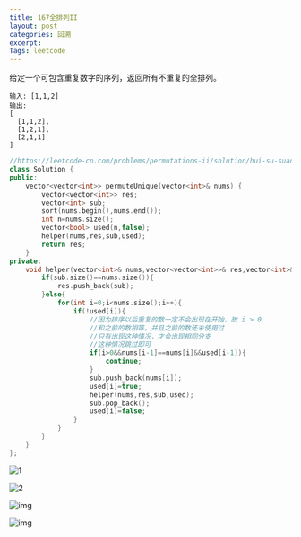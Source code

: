 ```yaml
---
title: 167全排列II
layout: post
categories: 回溯
excerpt: 
Tags: leetcode
---
```


给定一个可包含重复数字的序列，返回所有不重复的全排列。

```
输入: [1,1,2]
输出:
[
  [1,1,2],
  [1,2,1],
  [2,1,1]
]
```

```c++
//https://leetcode-cn.com/problems/permutations-ii/solution/hui-su-suan-fa-python-dai-ma-java-dai-ma-by-liwe-2/
class Solution {
public:
    vector<vector<int>> permuteUnique(vector<int>& nums) {
        vector<vector<int>> res;
        vector<int> sub;
        sort(nums.begin(),nums.end());
        int n=nums.size();
        vector<bool> used(n,false);
        helper(nums,res,sub,used);
        return res;
    }
private:
    void helper(vector<int>& nums,vector<vector<int>>& res,vector<int>& sub,vector<bool>& used){
        if(sub.size()==nums.size()){
            res.push_back(sub);
        }else{
            for(int i=0;i<nums.size();i++){
                if(!used[i]){
                  	//因为排序以后重复的数一定不会出现在开始，故 i > 0
                  	//和之前的数相等，并且之前的数还未使用过
                    //只有出现这种情况，才会出现相同分支
                    //这种情况跳过即可
                    if(i>0&&nums[i-1]==nums[i]&&used[i-1]){
                        continue;
                    }
                    sub.push_back(nums[i]);
                    used[i]=true;
                    helper(nums,res,sub,used);
                    sub.pop_back();
                    used[i]=false;
                }
            }
        }
    }
};
```

![1](https://s2.ax1x.com/2019/09/17/n414AK.md.png)



![2](https://s2.ax1x.com/2019/09/17/n43Ccj.md.png)

![img](https://s2.ax1x.com/2019/09/17/n43Pjs.md.png)

![img](https://s2.ax1x.com/2019/09/17/n48EMd.md.png)

